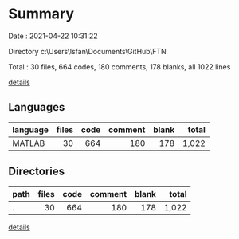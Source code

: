 # Summary

Date : 2021-04-22 10:31:22

Directory c:\Users\lsfan\Documents\GitHub\FTN

Total : 30 files,  664 codes, 180 comments, 178 blanks, all 1022 lines

[details](details.md)

## Languages
| language | files | code | comment | blank | total |
| :--- | ---: | ---: | ---: | ---: | ---: |
| MATLAB | 30 | 664 | 180 | 178 | 1,022 |

## Directories
| path | files | code | comment | blank | total |
| :--- | ---: | ---: | ---: | ---: | ---: |
| . | 30 | 664 | 180 | 178 | 1,022 |

[details](details.md)
